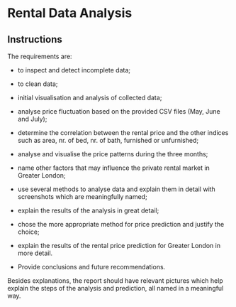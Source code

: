 # Rental Data Analysis
## Instructions
The requirements are:

-	to inspect and detect incomplete data;

-	to clean data;

-	initial visualisation and analysis of collected data;

-	analyse price fluctuation based on the provided CSV files (May, June and July);

-	determine the correlation between the rental price and the other indices such as area, nr. of bed, nr. of bath, furnished or unfurnished;

-	analyse and visualise the price patterns during the three months;

-	name other factors that may influence the private rental market in Greater London;

-	use several methods to analyse data and explain them in detail with screenshots which are meaningfully named;

-	explain the results of the analysis in great detail;

-	chose the more appropriate method for price prediction and justify the choice;

-	explain the results of the rental price prediction for Greater London in more detail.

-	Provide conclusions and future recommendations.

Besides explanations, the report should have relevant pictures which help explain the steps of the analysis and prediction, all named in a meaningful way.
